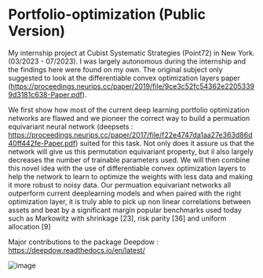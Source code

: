 # Portfolio-optimization (Public Version)

My internship project at Cubist Systematic Strategies (Point72) in New York. (03/2023 - 07/2023). I was largely autonomous during the internship and the findings here were found on my own. The original subject only suggested to look at the differentiable convex optimization layers paper (https://proceedings.neurips.cc/paper/2019/file/9ce3c52fc54362e22053399d3181c638-Paper.pdf).

We first show how most of the current deep learning portfolio optimization networks are flawed and we pioneer the correct way to build a permuation equivariant neural network (deepsets : https://proceedings.neurips.cc/paper/2017/file/f22e4747da1aa27e363d86d40ff442fe-Paper.pdf) suited for this task. Not only does it assure us that the network will give us this permutation equivariant property, but il also largely decreases the number of trainable parameters used.
We will then combine this novel idea with the use of differentiable convex optimization layers to help the network to learn to optimize the weights with less data and making it more
robust to noisy data. Our permuation equivariant networks all outperform current deeplearning models and when paired with the right optimization layer,
it is truly able to pick up non linear correlations between assets and beat by
a significant margin popular benchmarks used today such as Markowitz with
shrinkage [23], risk parity [36] and uniform allocation [9]

Major contributions to the package Deepdow : https://deepdow.readthedocs.io/en/latest/

![image](https://github.com/ThomasLi91/Portfolio-optimization/assets/96530384/d2d363d7-258c-4f7c-9321-2d99c8a8c788)

